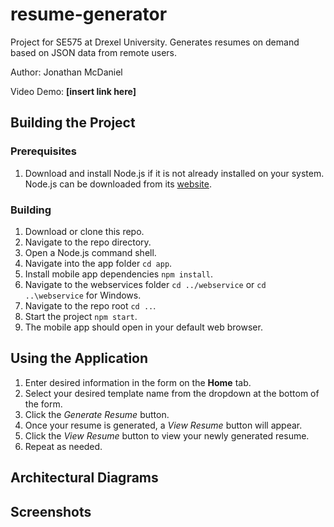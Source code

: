 # resume-generator
Project for SE575 at Drexel University. Generates resumes on demand based on JSON data from remote users.

Author: Jonathan McDaniel

Video Demo: **[insert link here]**

## Building the Project
### Prerequisites
1. Download and install Node.js if it is not already installed on your system. Node.js can be downloaded from its [website](https://nodejs.org/en/).

### Building
1. Download or clone this repo.
2. Navigate to the repo directory.
3. Open a Node.js command shell.
4. Navigate into the app folder `cd app`.
5. Install mobile app dependencies `npm install`.
6. Navigate to the webservices folder `cd ../webservice` or `cd ..\webservice` for Windows.
7. Navigate to the repo root `cd ..`.
8. Start the project `npm start`.
9. The mobile app should open in your default web browser.

## Using the Application
1. Enter desired information in the form on the **Home** tab.
2. Select your desired template name from the dropdown at the bottom of the form.
3. Click the *Generate Resume* button.
4. Once your resume is generated, a *View Resume* button will appear.
5. Click the *View Resume* button to view your newly generated resume.
6. Repeat as needed.

## Architectural Diagrams

## Screenshots